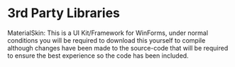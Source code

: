 # 3rd Party Libraries

MaterialSkin: This is a UI Kit/Framework for WinForms, under normal conditions you will be required to download this yourself to compile although changes have been made to the source-code that will be required to ensure the best experience so the code has been included.